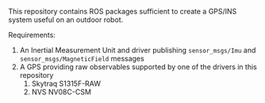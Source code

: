 This repository contains ROS packages sufficient to create a
GPS/INS system useful on an outdoor robot.

Requirements:

1. An Inertial Measurement Unit and driver publishing
   `sensor_msgs/Imu` and `sensor_msgs/MagneticField` messages
2. A GPS providing raw observables supported by one of the
   drivers in this repository
    1. Skytraq S1315F-RAW
    2. NVS NV08C-CSM
